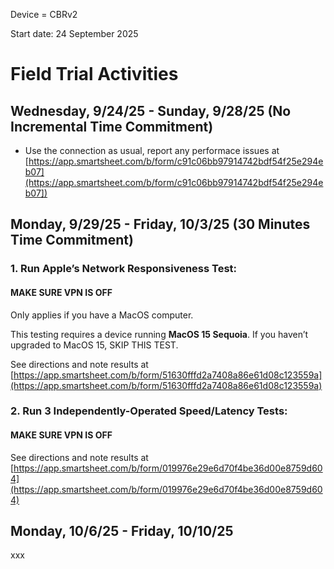 Device = CBRv2

Start date: 24 September 2025

# Field Trial Activities

## Wednesday, 9/24/25 - Sunday, 9/28/25 (No Incremental Time Commitment)
- Use the connection as usual, report any performace issues at [https://app.smartsheet.com/b/form/c91c06bb97914742bdf54f25e294eb07](https://app.smartsheet.com/b/form/c91c06bb97914742bdf54f25e294eb07])

## Monday, 9/29/25 - Friday, 10/3/25 (30 Minutes Time Commitment)

### 1. Run Apple’s Network Responsiveness Test:
#### **MAKE SURE VPN IS OFF** ####
Only applies if you have a MacOS computer.

This testing requires a device running **MacOS 15 Sequoia**. If you haven’t upgraded to MacOS 15, SKIP THIS TEST.

See directions and note results at [https://app.smartsheet.com/b/form/51630fffd2a7408a86e61d08c123559a](https://app.smartsheet.com/b/form/51630fffd2a7408a86e61d08c123559a)

### 2. Run 3 Independently-Operated Speed/Latency Tests:
#### **MAKE SURE VPN IS OFF** ####
See directions and note results at [https://app.smartsheet.com/b/form/019976e29e6d70f4be36d00e8759d604](https://app.smartsheet.com/b/form/019976e29e6d70f4be36d00e8759d604)

## Monday, 10/6/25 - Friday, 10/10/25
xxx
